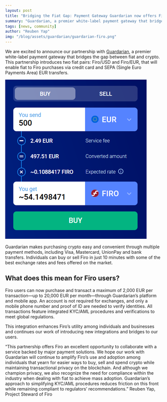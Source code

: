 ```yaml
---
layout: post
title: "Bridging the Fiat Gap: Payment Gateway Guardarian now offers Firo"
summary: "Guardarian, a premier white-label payment gateway that bridges the gap between fiat and crypto has partnered with FIRO to allow enable fiat to Firo purchases via credit card and SEPA (Single Euro Payments Area) EUR transfers."
tags: [news, community]
author: "Reuben Yap"
img: "/blog/assets/guardarian/guardarian-firo.png"
---
```

We are excited to announce our partnership with [Guardarian](https://guardarian.com/), a premier white-label payment gateway that bridges the gap between fiat and crypto. This partnership introduces two fiat pairs: Firo/USD and Firo/EUR, that will enable fiat to Firo purchases via credit card and SEPA (Single Euro Payments Area) EUR transfers.

![](/blog/assets/guardarian/guardarianfiroapp.PNG)

Guardarian makes purchasing crypto easy and convenient through multiple payment methods, including Visa, Mastercard, UnionPay and bank transfers. Individuals can buy or sell Firo in just 10 minutes with some of the best exchange rates and fees offered on the market.

## What does this mean for Firo users?

Firo users can now purchase and transact a maximum of 2,000 EUR per transaction—up to 20,000 EUR per month—through Guardarian’s platform and mobile app. An account is not required for exchanges, and only a mobile phone number and proof of ID are needed to verify identities. All transactions feature integrated KYC/AML procedures and verifications to meet global regulations. 

This integration enhances Firo’s utility among individuals and businesses and continues our work of introducing new integrations and bridges to our users. 

“This partnership offers Firo an excellent opportunity to collaborate with a service backed by major payment solutions. We hope our work with Guardarian will continue to amplify Firo’s use and adoption among individuals that yearn for easier ways to buy, sell and spend crypto while maintaining transactional privacy on the blockchain. And although we champion privacy, we also recognize the need for compliance within the industry when dealing with fiat to achieve mass adoption. Guardarian’s approach to simplifying KYC/AML procedures reduces friction on this front while remaining compliant to regulators’ recommendations.” Reuben Yap, Project Steward of Firo